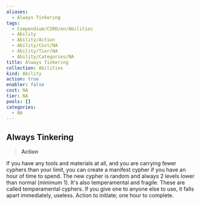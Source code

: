 ```yaml
---
aliases:
  - Always Tinkering
tags:
  - Compendium/CSRD/en/Abilities
  - Ability
  - Ability/Action
  - Ability/Cost/NA
  - Ability/Tier/NA
  - Ability/Categories/NA
title: Always Tinkering
collection: Abilities
kind: Ability
action: true
enabler: false
cost: NA
tier: NA
pools: []
categories:
  - NA
---
```

## Always Tinkering    
>**Action**  
    
If you have any tools and materials at all, and you are carrying fewer cyphers than your limit, you can create a manifest cypher if you have an hour of time to spend. The new cypher is random and always 2 levels lower than normal (minimum 1). It's also temperamental and fragile. These are called temperamental cyphers. If you give one to anyone else to use, it falls apart immediately, useless. Action to initiate; one hour to complete.